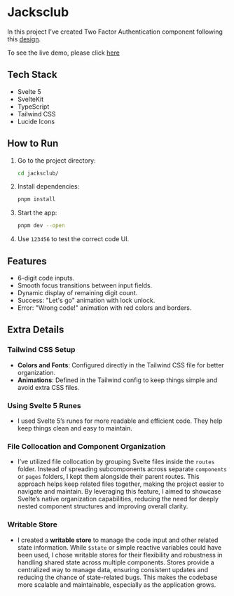 # Jacksclub

In this project I've created Two Factor Authentication component following this [design](https://dribbble.com/shots/10960055-Two-factor-authentication-2FA).

To see the live demo, please click [here](https://jacksclub.vercel.app/)

## Tech Stack
- Svelte 5
- SvelteKit
- TypeScript
- Tailwind CSS
- Lucide Icons

## How to Run
1. Go to the project directory:
   ```bash
   cd jacksclub/
   ```
2. Install dependencies:
   ```bash
   pnpm install
   ```
3. Start the app:
   ```bash
   pnpm dev --open
   ```
4. Use `123456` to test the correct code UI.

## Features
- 6-digit code inputs.
- Smooth focus transitions between input fields.
- Dynamic display of remaining digit count.
- Success: "Let's go" animation with lock unlock.
- Error: "Wrong code!" animation with red colors and borders.

## Extra Details

### Tailwind CSS Setup
- **Colors and Fonts**: Configured directly in the Tailwind CSS file for better organization.  
- **Animations**: Defined in the Tailwind config to keep things simple and avoid extra CSS files.

### Using Svelte 5 Runes
- I used Svelte 5’s runes for more readable and efficient code. They help keep things clean and easy to maintain.

### File Collocation and Component Organization
- I’ve utilized file collocation by grouping Svelte files inside the `routes` folder. Instead of spreading subcomponents across separate `components` or `pages` folders, I kept them alongside their parent routes. This approach helps keep related files together, making the project easier to navigate and maintain. By leveraging this feature, I aimed to showcase Svelte’s native organization capabilities, reducing the need for deeply nested component structures and improving overall clarity.

### Writable Store
- I created a **writable store** to manage the code input and other related state information. While `$state` or simple reactive variables could have been used, I chose writable stores for their flexibility and robustness in handling shared state across multiple components. Stores provide a centralized way to manage data, ensuring consistent updates and reducing the chance of state-related bugs. This makes the codebase more scalable and maintainable, especially as the application grows.